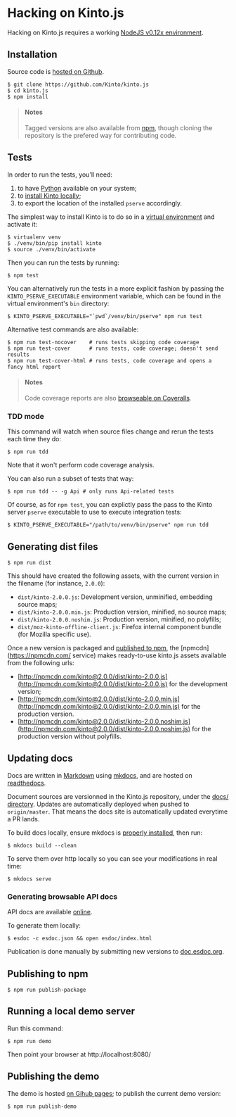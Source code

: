 # Hacking on Kinto.js

Hacking on Kinto.js requires a working [NodeJS v0.12x environment](https://nodejs.org/download/).

## Installation

Source code is [hosted on Github](https://github.com/Kinto/kinto.js).

    $ git clone https://github.com/Kinto/kinto.js
    $ cd kinto.js
    $ npm install

> #### Notes
>
> Tagged versions are also available from [npm](https://www.npmjs.com/package/kinto), though cloning the repository is the prefered way for contributing code.

## Tests

In order to run the tests, you'll need:

1. to have [Python](http://python.org/) available on your system;
2. to [install Kinto locally](https://kinto.readthedocs.org/en/latest/get-started.html#using-python-package);
3. to export the location of the installed `pserve` accordingly.

The simplest way to install Kinto is to do so in a [virtual environment](http://docs.python-guide.org/en/latest/dev/virtualenvs/) and activate it:

    $ virtualenv venv
    $ ./venv/bin/pip install kinto
    $ source ./venv/bin/activate

Then you can run the tests by running:

    $ npm test

You can alternatively run the tests in a more explicit fashion by passing the `KINTO_PSERVE_EXECUTABLE` environment variable, which can be found in the virtual environment's `bin` directory:

    $ KINTO_PSERVE_EXECUTABLE="`pwd`/venv/bin/pserve" npm run test

Alternative test commands are also available:

    $ npm run test-nocover    # runs tests skipping code coverage
    $ npm run test-cover      # runs tests, code coverage; doesn't send results
    $ npm run test-cover-html # runs tests, code coverage and opens a fancy html report

> #### Notes
>
> Code coverage reports are also [browseable on Coveralls](https://coveralls.io/r/Kinto/kinto.js).

### TDD mode

This command will watch when source files change and rerun the tests each time they do:

    $ npm run tdd

Note that it won't perform code coverage analysis.

You can also run a subset of tests that way:

    $ npm run tdd -- -g Api # only runs Api-related tests

Of course, as for `npm test`, you can explictly pass the pass to the Kinto server `pserve` executable to use to execute integration tests:

    $ KINTO_PSERVE_EXECUTABLE="/path/to/venv/bin/pserve" npm run tdd

## Generating dist files

    $ npm run dist

This should have created the following assets, with the current version in the filename (for instance, `2.0.0`):

-  `dist/kinto-2.0.0.js`: Development version, unminified, embedding source maps;
-  `dist/kinto-2.0.0.min.js`: Production version, minified, no source maps;
-  `dist/kinto-2.0.0.noshim.js`: Production version, minified, no polyfills;
-  `dist/moz-kinto-offline-client.js`: Firefox internal component bundle (for Mozilla specific use).

Once a new version is packaged and [published to npm](#publishing-to-npm), the [npmcdn](https://npmcdn.com/ service) makes ready-to-use kinto.js assets available from the following urls:

- [http://npmcdn.com/kinto@2.0.0/dist/kinto-2.0.0.js](http://npmcdn.com/kinto@2.0.0/dist/kinto-2.0.0.js) for the development version;
- [http://npmcdn.com/kinto@2.0.0/dist/kinto-2.0.0.min.js](http://npmcdn.com/kinto@2.0.0/dist/kinto-2.0.0.min.js) for the production version.
- [http://npmcdn.com/kinto@2.0.0/dist/kinto-2.0.0.noshim.js](http://npmcdn.com/kinto@2.0.0/dist/kinto-2.0.0.noshim.js) for the production version without polyfills.

## Updating docs

Docs are written in [Markdown](http://daringfireball.net/projects/markdown/syntax) using [mkdocs](http://www.mkdocs.org/), and are hosted on [readthedocs](https://readthedocs.org/).

Document sources are versionned in the Kinto.js repository, under the [docs/ directory](https://github.com/Kinto/kinto.js/tree/master/docs). Updates are automatically deployed when pushed to `origin/master`. That means the docs site is automatically updated everytime a PR lands.

To build docs locally, ensure mkdocs is [properly installed](http://www.mkdocs.org/#installation), then run:

    $ mkdocs build --clean

To serve them over http locally so you can see your modifications in real time:

    $ mkdocs serve

### Generating browsable API docs

API docs are available [online](https://doc.esdoc.org/github.com/Kinto/kinto.js/).

To generate them locally:

```
$ esdoc -c esdoc.json && open esdoc/index.html
```

Publication is done manually by submitting new versions to [doc.esdoc.org](https://doc.esdoc.org/-/generate.html).

## Publishing to npm

    $ npm run publish-package

## Running a local demo server

Run this command:

    $ npm run demo

Then point your browser at http://localhost:8080/

## Publishing the demo

The demo is hosted [on Gihub pages](http://kinto.github.io/kinto.js/); to publish the current demo version:

    $ npm run publish-demo
